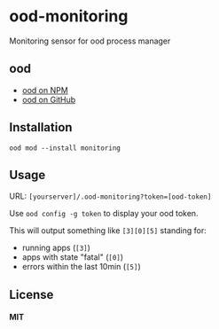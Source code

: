 # ood-monitoring
Monitoring sensor for ood process manager


## ood
* [ood on NPM](https://npmjs.org/package/ood)
* [ood on GitHub](https://github.com/anatolsommer/ood)


## Installation
`ood mod --install monitoring`


## Usage
URL: `[yourserver]/.ood-monitoring?token=[ood-token]`

Use `ood config -g token` to display your ood token.

This will output something like `[3][0][5]` standing for:
* running apps (`[3]`)
* apps with state "fatal" (`[0]`)
* errors within the last 10min (`[5]`)


## License
#### MIT
